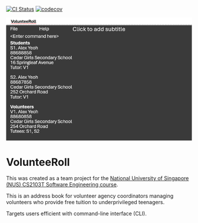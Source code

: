 [![CI Status](https://github.com/se-edu/addressbook-level3/workflows/Java%20CI/badge.svg)](https://github.com/se-edu/addressbook-level3/actions)
[![codecov](https://codecov.io/gh/AY2526S1-CS2103T-F10-1/tp/graph/badge.svg?token=M6H4TEEKPF)](https://codecov.io/gh/AY2526S1-CS2103T-F10-1/tp)

![Ui](docs/images/Ui.png)

# VolunteeRoll

This was created as a team project for the [National University of Singapore (NUS) CS2103T Software Engineering course](https://nus-cs2103-ay2526s1.github.io/website/index.html).

This is an address book for volunteer agency coordinators managing  volunteers who provide free tuition to underprivileged teenagers.

Targets users efficient with command-line interface (CLI).

